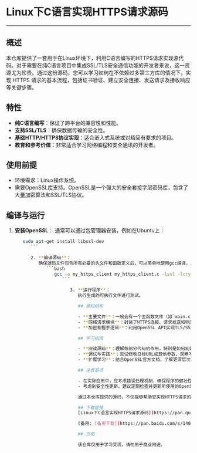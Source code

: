 # Linux下C语言实现HTTPS请求源码

---

## 概述

本仓库提供了一套用于在Linux环境下，利用C语言编写的HTTPS请求实现源代码。对于需要在纯C语言项目中集成SSL/TLS安全通信功能的开发者来说，这一资源尤为珍贵。通过这份源码，您可以学习如何在不依赖过多第三方库的情况下，实现 HTTPS 请求的基本流程，包括证书验证、建立安全连接、发送请求及接收响应等关键步骤。

## 特性

- **纯C语言编写**：保证了跨平台的兼容性和性能。
- **支持SSL/TLS**：确保数据传输的安全性。
- **基础HTTP/HTTPS协议实现**：适合嵌入式系统或对精简有要求的项目。
- **教育和参考价值**：非常适合学习网络编程和安全通讯的开发者。

## 使用前提

- 环境需求：Linux操作系统。
- 需要OpenSSL库支持。OpenSSL是一个强大的安全套接字层密码库，包含了大量加密算法和SSL/TLS协议。

## 编译与运行

1. **安装OpenSSL**：
   通常可以通过包管理器安装，例如在Ubuntu上：
      ```bash
         sudo apt-get install libssl-dev
            ```

            2. **编译源码**：
               确保源码文件包含所有必要的头文件和函数定义后，可以简单地使用gcc编译，比如：
                  ```bash
                     gcc -o my_https_client my_https_client.c -lssl -lcrypto
                        ```

                           3. **运行程序**：
                              执行生成的可执行文件进行测试。

                              ## 源码结构

                              - **主要文件**：一般会有一个主函数文件（如`main.c`或特定命名），负责整个请求过程的调度。
                              - **网络请求模块**：封装了HTTPS连接、请求发送和响应处理的相关函数。
                              - **加密和握手逻辑**：利用OpenSSL API实现TLS/SSL握手。

                              ## 学习指南

                              - **阅读源码**：理解每部分代码的作用，特别是如何初始化SSL上下文、设置服务器证书验证回调等关键环节。
                              - **调试与实践**：尝试修改目标URL或其他参数，观察不同情况下的行为，加深理解。
                              - **扩展学习**：结合OpenSSL官方文档，了解更深层次的加密技术和HTTPS协议细节。

                              ## 注意事项

                              - 在实际应用中，应考虑错误处理机制，确保程序的健壮性。
                              - 考虑到安全性更新，建议定期检查并更新所使用的OpenSSL版本。

                              通过本仓库提供的源码，不仅能够帮助您实现HTTPS请求的功能，更能深化对网络编程及网络安全概念的理解。请根据您的具体需求，适当调整和优化源码，以适应不同的应用场景。祝您开发顺利！

                              ## 下载链接
                              [Linux下C语言实现HTTPS请求源码](https://pan.quark.cn/s/7f273db8009e) 

                              (备用: [备用下载](https://pan.baidu.com/s/1407wblotBsFaYZNQkC3FmQ?pwd=1234))

                              ## 说明

                              该仓库仅用于学习交流，请勿用于商业用途。
